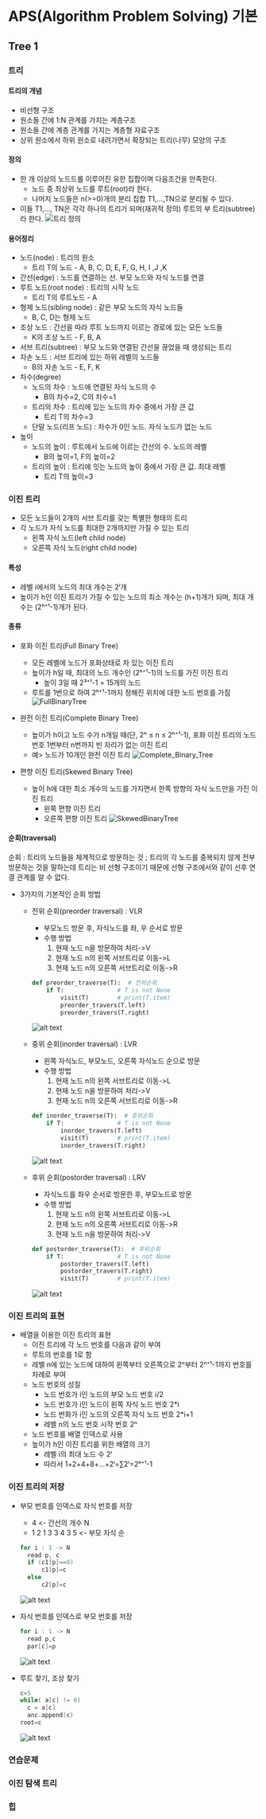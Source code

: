 ﻿# APS(Algorithm Problem Solving) 기본

## Tree 1

### 트리

#### 트리의 개념

- 비선형 구조
- 원소들 간에 1:N 관계를 가지는 계층구조
- 원소들 간에 계층 관계를 가지는 계층형 자료구조
- 상위 원소에서 하위 원소로 내려가면서 확장되는 트리(나무) 모양의 구조

#### 정의

- 한 개 이상의 노드드롤 이루어진 유한 집합이며 다음조건을 만족한다.
  - 노드 중 최상위 노드를 루트(root)라 한다.
  - 나머지 노드들은 n(>=0)개의 분리 집합 T1,...,TN으로 분리될 수 있다.
- 이들 T1,..., TN은 각각 하나의 트리가 되며(재귀적 정의) 루트의 부 트리(subtree)라 한다.
  ![트리 정의](Tree_1.png)

#### 용어정리

- 노드(node) : 트리의 원소
  - 트리 T의 노드 - A, B, C, D, E, F, G, H, I ,J ,K
- 간선(edge) : 노드를 연결하는 선. 부모 노드와 자식 노드를 연결
- 루트 노드(root node) : 트리의 시작 노드
  - 트리 T의 루트노드 - A
- 형제 노드(sibling node) : 같은 부모 노드의 자식 노드들
  - B, C, D는 형제 노드
- 조상 노드 : 간선을 따라 루트 노드까지 이르는 경로에 있는 모든 노드들
  - K의 조상 노드 - F, B, A
- 서브 트리(subtree) : 부모 노드와 연결된 간선을 끊었을 때 생성되는 트리
- 자손 노드 : 서브 트리에 있는 하위 레벨의 노드들
  - B의 자손 노드 - E, F, K
- 차수(degree)
  - 노드의 차수 : 노드에 연결된 자식 노드의 수
    - B의 차수=2, C의 차수=1
  - 트리의 차수 : 트리에 있는 노드의 차수 중에서 가장 큰 값
    - 트리 T의 차수=3
  - 단말 노드(리프 노드) : 차수가 0인 노드. 자식 노드가 없는 노드
- 높이
  - 노드의 높이 : 루트에서 노드에 이르는 간선의 수. 노드의 레벨
    - B의 높이=1, F의 높이=2
  - 트리의 높이 : 트리에 잇는 노드의 높이 중에서 가장 큰 값. 최대 레벨
    - 트리 T의 높이=3

### 이진 트리

- 모든 노드들이 2개의 서브 트리를 갖는 특별한 형태의 트리
- 각 노드가 자식 노드를 최대한 2개까지만 가질 수 있는 트리
  - 왼쪽 자식 노드(left child node)
  - 오른쪽 자식 노드(right child node)

#### 특성

- 레벨 i에서의 노드의 최대 개수는 2ⁱ개
- 높이가 h인 이진 트리가 가질 수 있는 노드의 최소 개수는 (h+1)개가 되며, 최대 개수는 (2ʰ⁺¹-1)개가 된다.

#### 종류

- 포화 이진 트리(Full Binary Tree)

  - 모든 레벨에 노드가 포화상태로 차 있는 이진 트리
  - 높이가 h일 때, 최대의 노드 개수인 (2ʰ⁺¹-1)의 노드를 가진 이진 트리
    - 높이 3일 때 2³⁺¹-1 = 15개의 노드
  - 루트를 1번으로 하여 2ʰ⁺¹-1까지 정해진 위치에 대한 노드 번호를 가짐
    ![FullBinaryTree](FullBinaryTree.png)

- 완전 이진 트리(Complete Binary Tree)

  - 높이가 h이고 노드 수가 n개일 때(단, 2ʰ ≤ n ≤ 2ʰ⁺¹-1), 포화 이진 트리의 노드 번호 1번부터 n번까지 빈 자리가 없는 이진 트리
  - 예> 노드가 10개인 완전 이진 트리
    ![Complete_Binary_Tree](CompleteBinaryTree.png)

- 편향 이진 트리(Skewed Binary Tree)
  - 높이 h에 대한 최소 개수의 노드를 가지면서 한쪽 방향의 자식 노드만을 가진 이진 트리
    - 왼쪽 편향 이진 트리
    - 오른쪽 편향 이진 트리
      ![SkewedBinaryTree](SkewedBinaryTree.png)

#### 순회(traversal)

순회 : 트리의 노드들을 체계적으로 방문하는 것 ; 트리의 각 노드를 중복되지 않게 전부 방문하는 것을 말하는데 트리는 비 선형 구조이기 때문에 선형 구조에서와 같이 선후 연결 관계를 알 수 없다.

- 3가지의 기본적인 순회 방법

  - 전위 순회(preorder traversal) : VLR

    - 부모노드 방문 후, 자식노드를 좌, 우 순서로 방문
    - 수행 방법
      1. 현재 노드 n을 방문하여 처리->V
      2. 현재 노드 n의 왼쪽 서브트리로 이동->L
      3. 현재 노드 n의 오른쪽 서브트리로 이동->R

    ```py
    def preorder_traverse(T):  # 전위순회
        if T:               # T is not None
            visit(T)        # print(T.item)
            preorder_travers(T.left)
            preorder_travers(T.right)
    ```

    ![alt text](preorder.png)

  - 중위 순회(inorder traversal) : LVR

    - 왼쪽 자식노드, 부모노드, 오른쪽 자식노드 순으로 방문
    - 수행 방법
      1. 현재 노드 n의 왼쪽 서브트리로 이동->L
      2. 현재 노드 n을 방문하여 처리->V
      3. 현재 노드 n의 오른쪽 서브트리로 이동->R

    ```py
    def inorder_traverse(T):  # 중위순회
        if T:               # T is not None
            inorder_travers(T.left)
            visit(T)        # print(T.item)
            inorder_travers(T.right)
    ```

    ![alt text](inorder.png)

  - 후위 순회(postorder traversal) : LRV

    - 자식노드를 좌우 순서로 방문한 후, 부모노드로 방문
    - 수행 방법
      1. 현재 노드 n의 왼쪽 서브트리로 이동->L
      2. 현재 노드 n의 오른쪽 서브트리로 이동->R
      3. 현재 노드 n을 방문하여 처리->V

    ```py
    def postorder_traverse(T):  # 후위순회
        if T:               # T is not None
            postorder_travers(T.left)
            postorder_travers(T.right)
            visit(T)        # print(T.item)
    ```

    ![alt text](postorder.png)

### 이진 트리의 표현

- 배열을 이용한 이진 트리의 표현
  - 이진 트리에 각 노드 번호를 다음과 같이 부여
  - 루트의 번호를 1로 함
  - 레벨 n에 있는 노드에 대하여 왼쪽부터 오른쪽으로 2ⁿ부터 2ⁿ⁺¹-1까지 번호를 차례로 부여
  - 노드 번호의 성질
    - 노드 번호가 i인 노드의 부모 노드 번호 i/2
    - 노드 번호가 i인 노드이 왼쪽 자식 노드 번호 2\*i
    - 노드 번화가 i인 노드의 오른쪽 자식 노드 번호 2\*i+1
    - 레벨 n의 노드 번호 시작 번호 2ⁿ
  - 노드 번호를 배열 인덱스로 사용
  - 높이가 h인 이진 트리를 위한 배열의 크기
    - 레벨 i의 최대 노드 수 2ⁱ
    - 따라서 1+2+4+8+...+2ⁱ=∑2ⁱ=2ʰ⁺¹-1

### 이진 트리의 저장

- 부모 번호를 인덱스로 자식 번호를 저장

  - 4 <- 간선의 개수 N
  - 1 2 1 3 3 4 3 5 <- 부모 자식 순

  ```c++
  for i : 1 -> N
    read p, c
    if (c1[p]==0)
        c1[p]=c
    else
        c2[p]=c
  ```

  ![alt text](BinarySave1.png)

- 자식 번호를 인덱스로 부모 번호를 저장

  ```c++
  for i : 1 -> N
    read p,c
    par[c]=p
  ```

  ![alt text](BinarySave2.png)

- 루트 찾기, 조상 찾기
  ```c++
  c=5
  while( a[c] != 0)
    c = a[c]
    anc.append(c)
  root=c
  ```
  ![alt text](BinarySave3.png)

### 연습문제

### 이진 탐색 트리

### 힙
